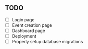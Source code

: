 ## TODO
- [ ] Login page
- [ ] Event creation page
- [ ] Dashboard page
- [ ] Deployment
- [ ] Properly setup database migrations
